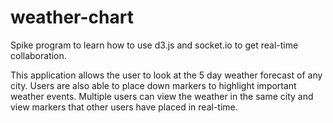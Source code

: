 # weather-chart
Spike program to learn how to use d3.js and socket.io to get real-time collaboration.

This application allows the user to look at the 5 day weather forecast of any city. Users are also able to place down markers to highlight important weather events. Multiple users can view the weather in the same city and view markers that other users have placed in real-time.